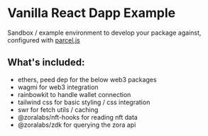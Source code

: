 # Vanilla React Dapp Example

Sandbox / example environment to develop your package against, configured with [parcel.js](https://parceljs.org/)

## What's included:

- ethers, peed dep for the below web3 packages
- wagmi for web3 integration
- rainbowkit to handle wallet connection
- tailwind css for basic styling / css integration
- swr for fetch utils / caching
- @zoralabs/nft-hooks for reading nft data
- @zoralabs/zdk for querying the zora api
